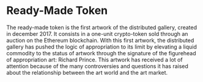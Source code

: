 # Ready-Made Token

The ready-made token is the first artwork of the distributed gallery, created in december 2017. It consists in a one-unit crypto-token sold through an auction on the Ethereum blockchain. With this first artwork, the distributed gallery has pushed the logic of appropriation to its limit by elevating a liquid commodity to the status of artwork through the signature of the figurehead of appropriation art: Richard Prince. This artwork has received a lot of attention because of the many controversies and questions it has raised about the relationship between the art world and the art market.
